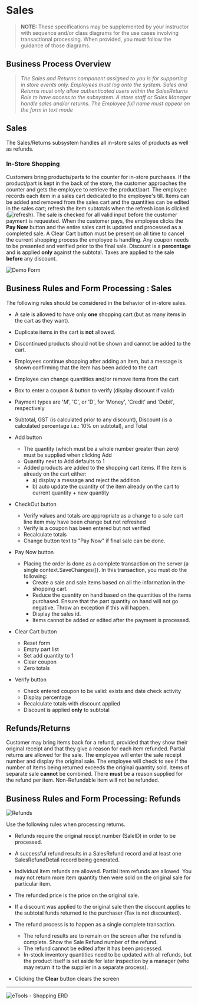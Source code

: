 # Sales

> **NOTE:** These specifications may be supplemented by your instructor with sequence and/or class diagrams for the use cases involving transactional processing. When provided, you must follow the guidance of those diagrams.

## Business Process Overview

> *The Sales and Returns component assigned to you is for supporting in store events only. Employees must log onto the system. Sales and Returns must only allow authenticated users within the SalesReturns Role to have access to the subsystem. A store staff or Sales Manager handle sales and/or returns. The Employee full name must appear on the form in text mode*

## Sales

The Sales/Returns subsystem handles all in-store sales of products as well as refunds. 

### In-Store Shopping

Customers bring products/parts to the counter for in-store purchases. If the product/part is kept in the back of the store, the customer approaches the counter and gets the employee to retrieve the product/part.  The employee records each item in a sales cart dedicated to the employee's till. Items can be added and removed from the sales cart and the quantities can be edited in the sales cart; refresh the item subtotals when the refresh icon is clicked (![refresh](./Refresh.png)). The sale is checked for all valid input before the customer payment is requested. When the customer pays, the employee clicks the **Pay Now** button and the entire sales cart is updated and processed as a completed sale. A Clear Cart button must be present on all time to cancel the current shopping process the employee is handling. Any coupon needs to be presented and verified prior to the final sale. Discount is a **percentage** and is applied **only** against the subtotal. Taxes are applied to the sale **before** any discount.

![Demo Form](./sales.png)
## Business Rules and Form Processing : Sales

The following rules should be considered in the behavior of in-store sales.

- A sale is allowed to have only **one** shopping cart (but as many items in the cart as they want). 
- Duplicate items in the cart is **not** allowed. 
- Discontinued products should not be shown and cannot be added to the cart.
- Employees continue shopping after adding an item, but a message is shown confirming that the item has been added to the cart
- Employee can change quantities and/or remove items from the cart
- Box to enter a coupon & button to verify (display discount if valid)
- Payment types are 'M', 'C', or 'D', for 'Money', 'Credit' and 'Debit', respectively
- Subtotal, GST (is calculated prior to any discount), Discount (is a calculated percentage i.e.: 10% on subtotal), and Total

- Add button
  - The quantity (which must be a whole number greater than zero) must be supplied when clicking Add
  - Quantity next to Add defaults to 1
  - Added products are added to the shopping cart items. If the item is already on the cart either:
    - a) display a message and reject the addition
    - b) auto update the quantity of the item already on the cart to current quantity + new quantity  
  
- CheckOut button
  - Verify values and totals are appropriate as a change to a sale cart line item may have been change but not refreshed
  - Verify is a coupon has been entered but not verified
  - Recalculate totals
  - Change button text to "Pay Now" if final sale can be done.

- Pay Now button
  - Placing the order is done as a complete transaction on the server (a single context.SaveChanges()). In this transaction, you must do the following:
    - Create a sale and sale items based on all the information in the shopping cart.
    - Reduce the quantity on hand based on the quantities of the items purchased. Ensure that the part quantity on hand will not go negative. Throw an exception if this will happen.
    - Display the sales id.
    - Items cannot be added or edited after the payment is processed.

- Clear Cart button
  - Reset form
  - Empty part list
  - Set add quantity to 1
  - Clear coupon
  - Zero totals

- Verify button
  - Check entered coupon to be valid: exists and date check activity
  - Display percentage
  - Recalculate totals with discount applied
  - Discount is applied **only** to subtotal
  


## Refunds/Returns

Customer may bring items back for a refund, provided that they show their original receipt and that they give a reason for each item refunded. Partial returns are allowed for the sale. The employee will enter the sale receipt number and display the original sale. The employee will check to see if the number of items being returned exceeds the original quantity sold. Items of separate sale **cannot** be combined. There **must** be a reason supplied for the refund per item. Non-Refundable item will not be refunded.

## Business Rules and Form Processing: Refunds

![Refunds](./returns.png)

Use the following rules when processing returns.

- Refunds require the original receipt number (SaleID) in order to be processed.
- A successful refund results in a SalesRefund record and at least one SalesRefundDetail record being generated.
- Individual item refunds are allowed. Partial item refunds are allowed. You may not return more item quantity then were sold on the original sale for particular item.
- The refunded price is the price on the original sale.
- If a discount was applied to the original sale then the discount applies to the subtotal funds returned to the purchaser (Tax is not discounted).
- The refund process is to happen as a single complete transaction.
  - The refund results are to remain on the screen after the refund is complete. Show the Sale Refund number of the refund.
  - The refund cannot be edited after it has been processed.
  - In-stock inventory quantities need to be updated with all refunds, but the product itself is set aside for later inspection by a manager (who may return it to the supplier in a separate process).

- Clicking the **Clear** button clears the screen

----

![eTools - Shopping ERD](./salesreturns_erd.png)
